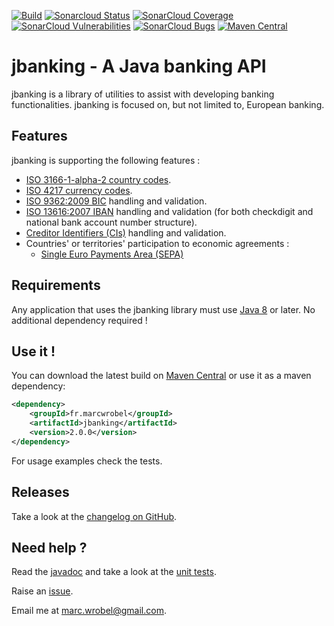 [![Build](https://github.com/marcwrobel/jbanking/workflows/build/badge.svg)](https://github.com/marcwrobel/jbanking/actions)
[![Sonarcloud Status](https://sonarcloud.io/api/project_badges/measure?project=fr.marcwrobel:jbanking&metric=alert_status)](https://sonarcloud.io/dashboard?id=fr.marcwrobel:jbanking)
[![SonarCloud Coverage](https://sonarcloud.io/api/project_badges/measure?project=fr.marcwrobel:jbanking&metric=coverage)](https://sonarcloud.io/dashboard?id=fr.marcwrobel:jbanking)
[![SonarCloud Vulnerabilities](https://sonarcloud.io/api/project_badges/measure?project=fr.marcwrobel:jbanking&metric=bugs)](https://sonarcloud.io/dashboard?id=fr.marcwrobel:jbanking)
[![SonarCloud Bugs](https://sonarcloud.io/api/project_badges/measure?project=fr.marcwrobel:jbanking&metric=vulnerabilities)](https://sonarcloud.io/dashboard?id=fr.marcwrobel:jbanking)
[![Maven Central](https://img.shields.io/maven-central/v/fr.marcwrobel/jbanking.svg?label=Maven%20Central)](https://search.maven.org/search?q=g:%22fr.marcwrobel%22%20AND%20a:%22jbanking%22)

# jbanking - A Java banking API
jbanking is a library of utilities to assist with developing banking functionalities. jbanking is
focused on, but not limited to, European banking.


## Features
jbanking is supporting the following features :
* [ISO 3166-1-alpha-2 country codes](http://wikipedia.org/wiki/ISO_3166-1_alpha-2).
* [ISO 4217 currency codes](http://wikipedia.org/wiki/ISO_4217).
* [ISO 9362:2009 BIC](http://wikipedia.org/wiki/Bank_Identifier_Code) handling and validation.
* [ISO 13616:2007 IBAN](http://wikipedia.org/wiki/International_Bank_Account_Number) handling and
  validation (for both checkdigit and national bank account number structure).
* [Creditor Identifiers (CIs)](https://www.europeanpaymentscouncil.eu/document-library/guidance-documents/creditor-identifier-overview)
  handling and validation.
* Countries' or territories' participation to economic agreements :
  * [Single Euro Payments Area (SEPA)](https://wikipedia.org/wiki/Single_Euro_Payments_Area)


## Requirements
Any application that uses the jbanking library must use [Java 8](http://www.oracle.com/technetwork/java/javase/downloads/index.html)
or later. No additional dependency required !


## Use it !
You can download the latest build on [Maven Central](https://search.maven.org/artifact/fr.marcwrobel/jbanking)
or use it as a maven dependency:
```xml
<dependency>
    <groupId>fr.marcwrobel</groupId>
    <artifactId>jbanking</artifactId>
    <version>2.0.0</version>
</dependency>
```

For usage examples check the tests.


## Releases
Take a look at the [changelog on GitHub](https://github.com/marcwrobel/jbanking/releases).


## Need help ?
Read the [javadoc](src/main/java/fr/marcwrobel/jbanking) and take a look at the [unit
tests](src/test/java/fr/marcwrobel/jbanking).

Raise an [issue](https://github.com/marcwrobel/jbanking/issues?sort=created&direction=desc&state=open).

Email me at [marc.wrobel@gmail.com](mailto:marc.wrobel@gmail.com).
